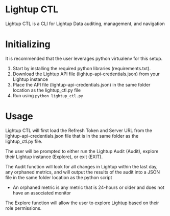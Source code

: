 # Lightup CTL

Lightup CTL is a CLI for Lightup Data auditing, management, and navigation

# Initializing

It is recommended that the user leverages python virtualenv for this setup.

1. Start by installing the required python libraries (requirements.txt).
2. Download the Lightup API file (lightup-api-credentials.json) from your Lightup instance
3. Place the API file (lightup-api-credentials.json) in the same folder location as the lightup_ctl.py file
4. Run using `python lightup_ctl.py`

# Usage

Lightup CTL will first load the Refresh Token and Server URL from the lightup-api-credentials.json file
that is in the same folder as the lightup_ctl.py file.

The user will be prompted to either run the Lightup Audit (Audit), explore their Lightup instance (Explore), or exit (EXIT).

The Audit function will look for all changes in Lightup within the last day, any orphaned metrics, and will output the results of
the audit into a JSON file in the same folder location as the python script
- An orphaned metric is any metric that is 24-hours or older and does not have an associated monitor

The Explore function will allow the user to explore Lightup based on their role permissions.
